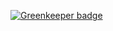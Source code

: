 
[![Greenkeeper badge](https://badges.greenkeeper.io/zanjs/express-ecshop.svg)](https://greenkeeper.io/)



